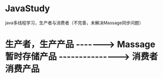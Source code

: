 # JavaStudy
java多线程学习，生产者与消费者（不完善，未解决Massage同步问题）


# 生产者，生产产品   -------> Massage 暂时存储产品        --------------->    消费者消费产品
